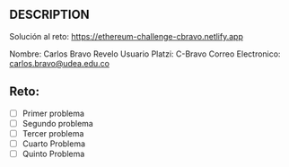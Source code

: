 ## DESCRIPTION

Solución al reto: https://ethereum-challenge-cbravo.netlify.app

Nombre: Carlos Bravo Revelo
Usuario Platzi: C-Bravo
Correo Electronico: carlos.bravo@udea.edu.co

## Reto:

- [ ] Primer problema
- [ ] Segundo problema
- [ ] Tercer problema
- [ ] Cuarto Problema
- [ ] Quinto Problema
